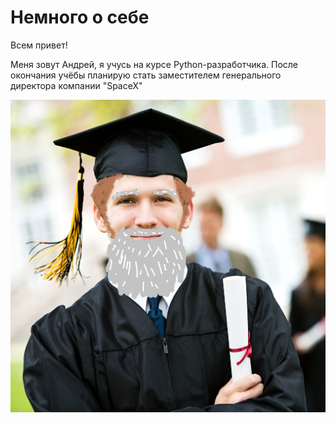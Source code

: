 # Немного о себе

Всем привет!

Меня зовут Андрей, я учусь на курсе Python-разработчика.
После окончания учёбы планирую стать заместителем генерального директора компании "SpaceX"

![А вот и моё новое фото!](Its_me.png)
